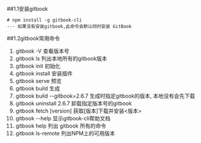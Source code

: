 ##1.1安装gitbook
````
# npm install -g gitbook-cli
--- 如果没有安装gitbook,此命令会默认同时安装 GitBook
````

##1.2gitbook常用命令
1. gitbook -V 查看版本号
2. gitbook ls 列出本地所有的gitbook版本
3. gitbook init 初始化
4. gitbook install 安装插件
5. gitbook serve 预览
6. gitbook build 生成
7. gitbook build --gitbook=2.6.7 生成时指定gitbook的版本, 本地没有会先下载
8. gitbook uninstall 2.6.7 卸载指定版本号的gitbook
9. gitbook fetch [version] 获取[版本]下载并安装<版本>
10. gitbook --help 显示gitbook-cli帮助文档
11. gitbook help 列出 gitbook 所有的命令
12. gitbook ls-remote 列出NPM上的可用版本

